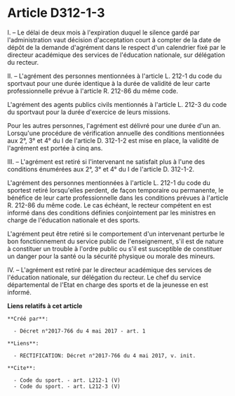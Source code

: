 # Article D312-1-3

I. – Le délai de deux mois à l'expiration duquel le silence gardé par l'administration vaut décision d'acceptation court à
compter de la date de dépôt de la demande d'agrément dans le respect d'un calendrier fixé par le directeur académique des
services de l'éducation nationale, sur délégation du recteur. 

II. – L'agrément des personnes mentionnées à l'article L. 212-1 du code du sportvaut pour une durée identique à la durée de
validité de leur carte professionnelle prévue à l'article R. 212-86 du même code. 

L'agrément des agents publics civils mentionnés à l'article L. 212-3 du code du sportvaut pour la durée d'exercice de leurs
missions. 

Pour les autres personnes, l'agrément est délivré pour une durée d'un an. Lorsqu'une procédure de vérification annuelle des
conditions mentionnées aux 2°, 3° et 4° du I de l'article D. 312-1-2 est mise en place, la validité de l'agrément est portée
à cinq ans. 

III. – L'agrément est retiré si l'intervenant ne satisfait plus à l'une des conditions énumérées aux 2°, 3° et 4° du I de
l'article D. 312-1-2. 

L'agrément des personnes mentionnées à l'article L. 212-1 du code du sportest retiré lorsqu'elles perdent, de façon
temporaire ou permanente, le bénéfice de leur carte professionnelle dans les conditions prévues à l'article R. 212-86 du même
code. Le cas échéant, le recteur compétent en est informé dans des conditions définies conjointement par les ministres en
charge de l'éducation nationale et des sports. 

L'agrément peut être retiré si le comportement d'un intervenant perturbe le bon fonctionnement du service public de
l'enseignement, s'il est de nature à constituer un trouble à l'ordre public ou s'il est susceptible de constituer un danger
pour la santé ou la sécurité physique ou morale des mineurs. 

IV. – L'agrément est retiré par le directeur académique des services de l'éducation nationale, sur délégation du recteur. Le
chef du service départemental de l'Etat en charge des sports et de la jeunesse en est informé.

**Liens relatifs à cet article**

	**Créé par**:

	  - Décret n°2017-766 du 4 mai 2017 - art. 1

	**Liens**:

	  - RECTIFICATION: Décret n°2017-766 du 4 mai 2017, v. init.

	**Cite**:

	  - Code du sport. - art. L212-1 (V)
	  - Code du sport. - art. L212-3 (V)
